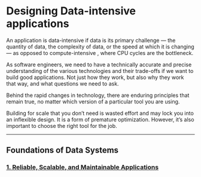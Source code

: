 # Designing Data-intensive applications

An application is data-intensive if data is its primary challenge — the quantity of data, the complexity of data, or the speed at which it is changing — as opposed to compute-intensive , where CPU cycles are the bottleneck.

As software engineers, we need to have a technically accurate and precise understanding of the various technologies and their trade-offs if we want to build good applications. Not just how they work, but also why they work that way, and what questions we need to ask.

Behind the rapid changes in technology, there are enduring principles that remain true, no matter which version of a particular tool you are using.

Building for scale that you don’t need is wasted effort and may lock you into an inflexible design. It is a form of premature optimization. However, it’s also important to choose the right tool for the job.

--- 
## Foundations of Data Systems
### [1. Reliable, Scalable, and Maintainable Applications](https://github.com/iundarigun/designing-data-intensive-applications/blob/master/fundationsOfDataSystems/chapter01.md) 

